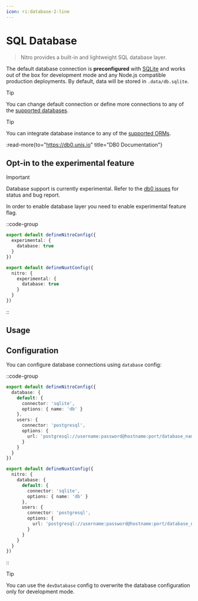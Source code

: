 ```yaml
---
icon: ri:database-2-line
---
```


# SQL Database

> Nitro provides a built-in and lightweight SQL database layer.

The default database connection is **preconfigured** with [SQLite](https://db0.unjs.io/connectors/sqlite) and works out of the box for development mode and any Node.js compatible production deployments. By default, data will be stored in `.data/db.sqlite`.

> [!TIP]
> You can change default connection or define more connections to any of the [supported databases](https://db0.unjs.io/connectors/sqlite).

> [!TIP]
> You can integrate database instance to any of the [supported ORMs](https://db0.unjs.io/integrations).

:read-more{to="https://db0.unjs.io" title="DB0 Documentation"}

## Opt-in to the experimental feature

> [!IMPORTANT]
> Database support is currently experimental.
> Refer to the [db0 issues](https://github.com/unjs/db0/issues) for status and bug report.

In order to enable database layer you need to enable experimental feature flag.

::code-group
```ts [nitro.config.ts]
export default defineNitroConfig({
  experimental: {
    database: true
  }
})
```

```ts [nuxt.config.ts]
export default defineNuxtConfig({
  nitro: {
    experimental: {
      database: true
    }
  }
})
```
::

## Usage

<!-- automd:file code src="../../examples/database/routes/index.ts" -->

<!-- ⚠️  (file) ENOENT: no such file or directory, open '/home/runner/work/nitro/nitro/docs/examples/database/routes/index.ts' -->

<!-- /automd -->

## Configuration

You can configure database connections using `database` config:

::code-group
```ts [nitro.config.ts]
export default defineNitroConfig({
  database: {
    default: {
      connector: 'sqlite',
      options: { name: 'db' }
    },
    users: {
      connector: 'postgresql',
      options: {
        url: 'postgresql://username:password@hostname:port/database_name'
      }
    }
  }
})
```
```ts [nuxt.config.ts]
export default defineNuxtConfig({
  nitro: {
    database: {
      default: {
        connector: 'sqlite',
        options: { name: 'db' }
      },
      users: {
        connector: 'postgresql',
        options: {
          url: 'postgresql://username:password@hostname:port/database_name'
        }
      }
    }
  }
})
```
::

> [!TIP]
> You can use the `devDatabase`  config to overwrite the database configuration only for development mode.
